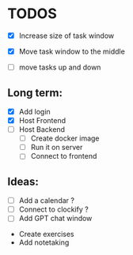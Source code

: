 # TODOS

- [X] Increase size of task window
- [X] Move task window to the middle
- [ ] move tasks up and down



## Long term:

- [X] Add login
- [X] Host Frontend
- [ ] Host Backend
  - [ ] Create docker image
  - [ ] Run it on server
  - [ ] Connect to frontend

## Ideas:

- [ ] Add a calendar ?
- [ ] Connect to clockify ?
- [ ] Add GPT chat window
- Create exercises
- Add notetaking
